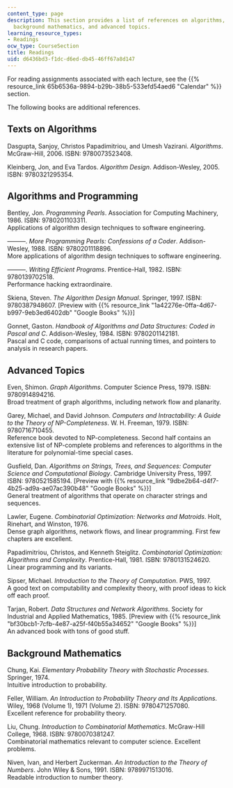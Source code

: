 ```yaml
---
content_type: page
description: This section provides a list of references on algorithms, programming,
  background mathematics, and advanced topics.
learning_resource_types:
- Readings
ocw_type: CourseSection
title: Readings
uid: d6436bd3-f1dc-d6ed-db45-46ff67a8d147
---
```


For reading assignments associated with each lecture, see the {{% resource_link 65b6536a-9894-b29b-38b5-533efd54aed6 "Calendar" %}} section.

The following books are additional references.

Texts on Algorithms
-------------------

Dasgupta, Sanjoy, Christos Papadimitriou, and Umesh Vazirani. _Algorithms_. McGraw-Hill, 2006. ISBN: 9780073523408.

Kleinberg, Jon, and Eva Tardos. _Algorithm Design_. Addison-Wesley, 2005. ISBN: 9780321295354.

Algorithms and Programming
--------------------------

Bentley, Jon. _Programming Pearls_. Association for Computing Machinery, 1986. ISBN: 9780201103311.  
Applications of algorithm design techniques to software engineering.

———. _More Programming Pearls: Confessions of a Coder_. Addison-Wesley, 1988. ISBN: 9780201118896.  
More applications of algorithm design techniques to software engineering.

———. _Writing Efficient Programs_. Prentice-Hall, 1982. ISBN: 9780139702518.  
Performance hacking extraordinaire.

Skiena, Steven. _The Algorithm Design Manual_. Springer, 1997. ISBN: 9780387948607. \[Preview with {{% resource_link "1a42276e-0ffa-4d67-b997-9eb3ed6402db" "Google Books" %}}\]

Gonnet, Gaston. _Handbook of Algorithms and Data Structures: Coded in Pascal and C_. Addison-Wesley, 1984. ISBN: 9780201142181.  
Pascal and C code, comparisons of actual running times, and pointers to analysis in research papers.

Advanced Topics
---------------

Even, Shimon. _Graph Algorithms_. Computer Science Press, 1979. ISBN: 9780914894216.  
Broad treatment of graph algorithms, including network flow and planarity.

Garey, Michael, and David Johnson. _Computers and Intractability: A Guide to the Theory of NP-Completeness_. W. H. Freeman, 1979. ISBN: 9780716710455.  
Reference book devoted to NP-completeness. Second half contains an extensive list of NP-complete problems and references to algorithms in the literature for polynomial-time special cases.

Gusfield, Dan. _Algorithms on Strings, Trees, and Sequences: Computer Science and Computational Biology_. Cambridge University Press, 1997. ISBN: 9780521585194. \[Preview with {{% resource_link "9dbe2b64-d4f7-4b25-ad9a-ae07ac390b48" "Google Books" %}}\]  
General treatment of algorithms that operate on character strings and sequences.

Lawler, Eugene. _Combinatorial Optimization: Networks and Matroids_. Holt, Rinehart, and Winston, 1976.  
Dense graph algorithms, network flows, and linear programming. First few chapters are excellent.

Papadimitriou, Christos, and Kenneth Steiglitz. _Combinatorial Optimization: Algorithms and Complexity_. Prentice-Hall, 1981. ISBN: 9780131524620.  
Linear programming and its variants.

Sipser, Michael. _Introduction to the Theory of Computation_. PWS, 1997.  
A good text on computability and complexity theory, with proof ideas to kick off each proof.

Tarjan, Robert. _Data Structures and Network Algorithms_. Society for Industrial and Applied Mathematics, 1985. \[Preview with {{% resource_link "bf30bcb1-7cfb-4e87-a25f-f40b55a34652" "Google Books" %}}\]  
An advanced book with tons of good stuff.

Background Mathematics
----------------------

Chung, Kai. _Elementary Probability Theory with Stochastic Processes_. Springer, 1974.  
Intuitive introduction to probability.

Feller, William. _An Introduction to Probability Theory and Its Applications_. Wiley, 1968 (Volume 1), 1971 (Volume 2). ISBN: 9780471257080.  
Excellent reference for probability theory.

Liu, Chung. _Introduction to Combinatorial Mathematics_. McGraw-Hill College, 1968. ISBN: 9780070381247.  
Combinatorial mathematics relevant to computer science. Excellent problems.

Niven, Ivan, and Herbert Zuckerman. _An Introduction to the Theory of Numbers_. John Wiley & Sons, 1991. ISBN: 9789971513016.  
Readable introduction to number theory.